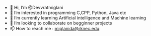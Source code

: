 - 👋 Hi, I’m @Devvratmiglani
- 👀 I’m interested in programming C,CPP, Python, Java etc
- 🌱 I’m currently learning Artificial intelligence and Machine learning
- 💞️ I’m looking to collaborate on begginner projects
- 📫 How to reach me : miglanida@rknec.edu

<!---
Devvratmiglani/Devvratmiglani is a ✨ special ✨ repository because its `README.md` (this file) appears on your GitHub profile.
You can click the Preview link to take a look at your changes.
--->
